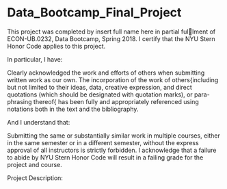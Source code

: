# Data_Bootcamp_Final_Project

This project was completed by insert full name here in partial fullment of ECON-UB.0232, Data Bootcamp, Spring 2018. I certify that the NYU Stern Honor Code applies to this project.

In particular, I have:

Clearly acknowledged the work and efforts of others when submitting written work as our own. The incorporation of the work of others{including but not limited to their ideas, data, creative expression, and direct quotations (which should be designated with quotation marks), or para- phrasing thereof{ has been fully and appropriately referenced using notations both in the text and the bibliography.

And I understand that:

Submitting the same or substantially similar work in multiple courses, either in the same semester or in a different semester, without the express approval of all instructors is strictly forbidden. I acknowledge that a failure to abide by NYU Stern Honor Code will result in a failing grade for the project and course.

Project Description:
